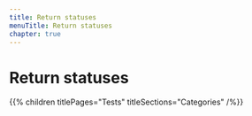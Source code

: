 ```yaml
---
title: Return statuses
menuTitle: Return statuses
chapter: true
---
```


# Return statuses

{{% children titlePages="Tests" titleSections="Categories" /%}}
